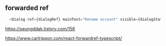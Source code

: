 ## forwarded ref

```typescript
  <Dialog ref={dialogRef} mainText="Rename account" visible={dialogState} accountName={editName} onCancel={onCancel} /> 
  ```

https://seungddak.tistory.com/156

https://www.carlrippon.com/react-forwardref-typescript/